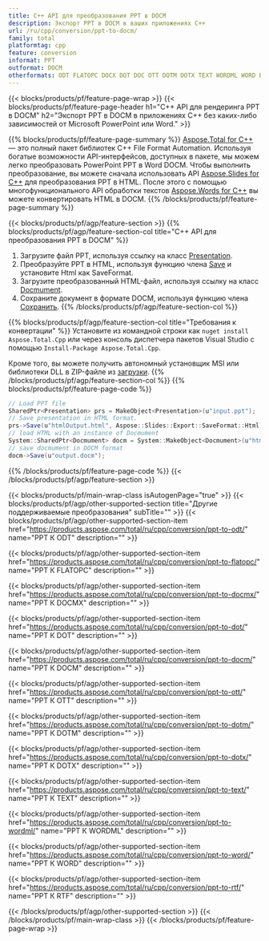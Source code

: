 ```yaml
---
title: C++ API для преобразования PPT в DOCM
description: Экспорт PPT в DOCM в ваших приложениях C++
url: /ru/cpp/conversion/ppt-to-docm/
family: total
platformtag: cpp
feature: conversion
informat: PPT
outformat: DOCM
otherformats: ODT FLATOPC DOCX DOT DOC OTT DOTM DOTX TEXT WORDML WORD RTF
---
```

{{< blocks/products/pf/feature-page-wrap >}}
{{< blocks/products/pf/feature-page-header h1="C++ API для рендеринга PPT в DOCM" h2="Экспорт PPT в DOCM в приложениях C++ без каких-либо зависимостей от Microsoft PowerPoint или Word." >}}

{{% blocks/products/pf/feature-page-summary %}}
[Aspose.Total for C++](https://products.aspose.com/total/cpp/) — это полный пакет библиотек C++ File Format Automation. Используя богатые возможности API-интерфейсов, доступных в пакете, мы можем легко преобразовать PowerPoint PPT в Word DOCM. Чтобы выполнить преобразование, вы можете сначала использовать API [Aspose.Slides for C++](https://products.aspose.com/slides/cpp/) для преобразования PPT в HTML. После этого с помощью многофункционального API обработки текстов [Aspose.Words for C++](https://products.aspose.com/words/cpp/) вы можете конвертировать HTML в DOCM. 
{{% /blocks/products/pf/feature-page-summary  %}}

{{< blocks/products/pf/agp/feature-section >}}
{{% blocks/products/pf/agp/feature-section-col title="C++ API для преобразования PPT в DOCM" %}}
1. Загрузите файл PPT, используя ссылку на класс [Presentation](https://reference.aspose.com/slides/cpp/class/aspose.slides.presentation).
2. Преобразуйте PPT в HTML, используя функцию члена [Save](https://reference.aspose.com/slides/cpp/class/aspose.slides.presentation#afcd59ec697bf05c10f78c3869de2ec9e) и установите Html как SaveFormat.
3. Загрузите преобразованный HTML-файл, используя ссылку на класс [Docmument](https://reference.aspose.com/words/cpp/class/aspose.words.docmument).
4. Сохраните документ в формате DOCM, используя функцию члена [Сохранить](https://reference.aspose.com/words/cpp/class/aspose.words.docmument#save_string).
{{% /blocks/products/pf/agp/feature-section-col %}}

{{% blocks/products/pf/agp/feature-section-col title="Требования к конвертации" %}}
Установите из командной строки как ```nuget install Aspose.Total.Cpp``` или через консоль диспетчера пакетов Visual Studio с помощью ```Install-Package Aspose.Total.Cpp```.

Кроме того, вы можете получить автономный установщик MSI или библиотеки DLL в ZIP-файле из [загрузки](https://downloads.aspose.com/total/cpp).
{{% /blocks/products/pf/agp/feature-section-col %}}
{{% blocks/products/pf/feature-page-code %}}
```cs
// Load PPT file
SharedPtr<Presentation> prs = MakeObject<Presentation>(u"input.ppt");
// Save presentation in HTML format.
prs->Save(u"htmlOutput.html", Aspose::Slides::Export::SaveFormat::Html);
// load HTML with an instance of Docmument
System::SharedPtr<Docmument> docm = System::MakeObject<Docmument>(u"htmlOutput.html");
// save docmument in DOCM format
docm->Save(u"output.docm"); 
```

{{% /blocks/products/pf/feature-page-code %}}
{{< /blocks/products/pf/agp/feature-section >}}

{{< blocks/products/pf/main-wrap-class isAutogenPage="true" >}}
{{< blocks/products/pf/agp/other-supported-section title="Другие поддерживаемые преобразования" subTitle="" >}}
{{< blocks/products/pf/agp/other-supported-section-item href="https://products.aspose.com/total/ru/cpp/conversion/ppt-to-odt/" name="PPT К ODT" description="" >}}

{{< blocks/products/pf/agp/other-supported-section-item href="https://products.aspose.com/total/ru/cpp/conversion/ppt-to-flatopc/" name="PPT К FLATOPC" description="" >}}

{{< blocks/products/pf/agp/other-supported-section-item href="https://products.aspose.com/total/ru/cpp/conversion/ppt-to-docmx/" name="PPT К DOCMX" description="" >}}

{{< blocks/products/pf/agp/other-supported-section-item href="https://products.aspose.com/total/ru/cpp/conversion/ppt-to-dot/" name="PPT К DOT" description="" >}}

{{< blocks/products/pf/agp/other-supported-section-item href="https://products.aspose.com/total/ru/cpp/conversion/ppt-to-docm/" name="PPT К DOCM" description="" >}}

{{< blocks/products/pf/agp/other-supported-section-item href="https://products.aspose.com/total/ru/cpp/conversion/ppt-to-ott/" name="PPT К OTT" description="" >}}

{{< blocks/products/pf/agp/other-supported-section-item href="https://products.aspose.com/total/ru/cpp/conversion/ppt-to-dotm/" name="PPT К DOTM" description="" >}}

{{< blocks/products/pf/agp/other-supported-section-item href="https://products.aspose.com/total/ru/cpp/conversion/ppt-to-dotx/" name="PPT К DOTX" description="" >}}

{{< blocks/products/pf/agp/other-supported-section-item href="https://products.aspose.com/total/ru/cpp/conversion/ppt-to-text/" name="PPT К TEXT" description="" >}}

{{< blocks/products/pf/agp/other-supported-section-item href="https://products.aspose.com/total/ru/cpp/conversion/ppt-to-wordml/" name="PPT К WORDML" description="" >}}

{{< blocks/products/pf/agp/other-supported-section-item href="https://products.aspose.com/total/ru/cpp/conversion/ppt-to-word/" name="PPT К WORD" description="" >}}

{{< blocks/products/pf/agp/other-supported-section-item href="https://products.aspose.com/total/ru/cpp/conversion/ppt-to-rtf/" name="PPT К RTF" description="" >}}


{{< /blocks/products/pf/agp/other-supported-section >}}
{{< /blocks/products/pf/main-wrap-class >}}
{{< /blocks/products/pf/feature-page-wrap >}}